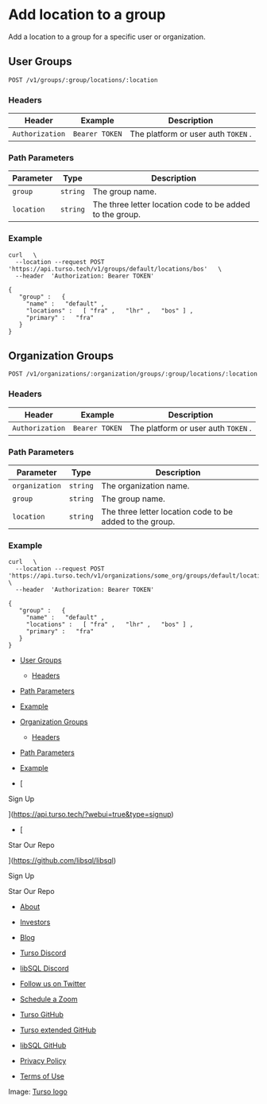# Add location to a group

Add a location to a group for a specific user or organization.

## User Groups​

 `POST /v1/groups/:group/locations/:location` 

### Headers​

| Header | Example | Description |
|---|---|---|
|  `Authorization`  |  `Bearer TOKEN`  | The platform or user auth `TOKEN` . |


### Path Parameters​

| Parameter | Type | Description |
|---|---|---|
|  `group`  |  `string`  | The group name. |
|  `location`  |  `string`  | The three letter location code to be added to the group. |


### Example​

```
curl   \
  --location --request POST  'https://api.turso.tech/v1/groups/default/locations/bos'   \
  --header  'Authorization: Bearer TOKEN'
```

```
{
   "group" :   {
     "name" :   "default" ,
     "locations" :   [ "fra" ,   "lhr" ,   "bos" ] ,
     "primary" :   "fra"
   }
}
```

## Organization Groups​

 `POST /v1/organizations/:organization/groups/:group/locations/:location` 

### Headers​

| Header | Example | Description |
|---|---|---|
|  `Authorization`  |  `Bearer TOKEN`  | The platform or user auth `TOKEN` . |


### Path Parameters​

| Parameter | Type | Description |
|---|---|---|
|  `organization`  |  `string`  | The organization name. |
|  `group`  |  `string`  | The group name. |
|  `location`  |  `string`  | The three letter location code to be added to the group. |


### Example​

```
curl   \
  --location --request POST  'https://api.turso.tech/v1/organizations/some_org/groups/default/locations/bos'   \
  --header  'Authorization: Bearer TOKEN'
```

```
{
   "group" :   {
     "name" :   "default" ,
     "locations" :   [ "fra" ,   "lhr" ,   "bos" ] ,
     "primary" :   "fra"
   }
}
```

- [ User Groups ](https://docs.turso.tech//reference/platform-rest-api/groups/add-location/#user-groups)
    - [ Headers ](https://docs.turso.tech//reference/platform-rest-api/groups/add-location/#headers)

- [ Path Parameters ](https://docs.turso.tech//reference/platform-rest-api/groups/add-location/#path-parameters)

- [ Example ](https://docs.turso.tech//reference/platform-rest-api/groups/add-location/#example)
- [ Organization Groups ](https://docs.turso.tech//reference/platform-rest-api/groups/add-location/#organization-groups)
    - [ Headers ](https://docs.turso.tech//reference/platform-rest-api/groups/add-location/#headers-1)

- [ Path Parameters ](https://docs.turso.tech//reference/platform-rest-api/groups/add-location/#path-parameters-1)

- [ Example ](https://docs.turso.tech//reference/platform-rest-api/groups/add-location/#example-1)


- [ 

Sign Up




 ](https://api.turso.tech/?webui=true&type=signup)
- [ 

Star Our Repo






 ](https://github.com/libsql/libsql)


Sign Up

Star Our Repo

- [ About ](https://turso.tech/about-us)
- [ Investors ](https://turso.tech/investors)
- [ Blog ](https://blog.turso.tech)


- [ Turso Discord ](https://discord.com/invite/4B5D7hYwub)
- [ libSQL Discord ](https://discord.gg/VzbXemj6Rg)
- [ Follow us on Twitter ](https://twitter.com/tursodatabase)
- [ Schedule a Zoom ](https://calendly.com/d/gt7-bfd-83n/meet-with-chiselstrike)


- [ Turso GitHub ](https://github.com/tursodatabase/)
- [ Turso extended GitHub ](https://github.com/turso-extended/)
- [ libSQL GitHub ](http://github.com/tursodatabase/libsql)


- [ Privacy Policy ](https://turso.tech/privacy-policy)
- [ Terms of Use ](https://turso.tech/terms-of-use)


Image: [ Turso logo ](https://docs.turso.tech/img/turso.svg)